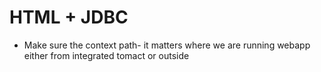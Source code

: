# HTML + JDBC

- Make sure the context path- it matters where we are running webapp either from integrated tomact or outside